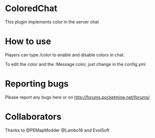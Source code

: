 ColoredChat
===========
This plugin implements color in the server chat

How to use
===========

Players can type /color to enable and disable colors in chat.

To edit the <Prefix> color and the :Message color, just change in the config.yml

Reporting bugs
===========

Please report any bugs here or on http://forums.pocketmine.net/forums/

Collaborators
===========

Thanks to @PEMapModder @Lambo16 and EvolSoft
